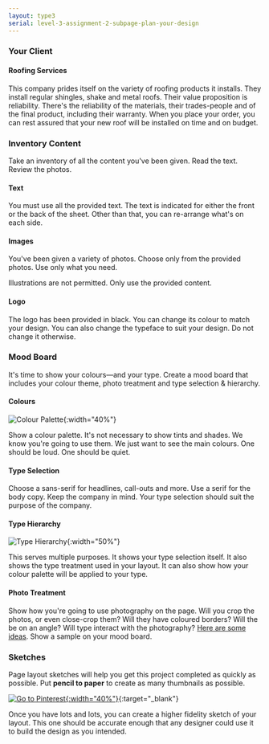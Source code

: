 ```yaml
---
layout: type3
serial: level-3-assignment-2-subpage-plan-your-design
---
```

### Your Client

#### Roofing Services

This company prides itself on the variety of roofing products it installs. They install regular shingles, shake and metal roofs. Their value proposition is reliability. There's the reliability of the materials, their trades-people and of the final product, including their warranty. When you place your order, you can rest assured that your new roof will be installed on time and on budget.

### Inventory Content

Take an inventory of all the content you've been given. Read the text. Review the photos.

#### Text

You must use all the provided text. The text is indicated for either the front or the back of the sheet. Other than that, you can re-arrange what's on each side.

#### Images

You've been given a variety of photos. Choose only from the provided photos. Use only what you need.

Illustrations are not permitted. Only use the provided content.

#### Logo

The logo has been provided in black. You can change its colour to match your design. You can also change the typeface to suit your design. Do not change it otherwise.

### Mood Board

It's time to show your colours—and your type. Create a mood board that includes your colour theme, photo treatment and type selection & hierarchy.

#### Colours

![Colour Palette]({{site.url}}/svg/sell-sheet/colour-palette.svg){:width="40%"}

Show a colour palette. It's not necessary to show tints and shades. We know you're going to use them. We just want to see the main colours. One should be loud. One should be quiet.

#### Type Selection

Choose a sans-serif for headlines, call-outs and more. Use a serif for the body copy. Keep the company in mind. Your type selection should suit the purpose of the company.

#### Type Hierarchy

![Type Hierarchy]({{site.url}}/svg/sell-sheet/hierarchy.svg){:width="50%"}

This serves multiple purposes. It shows your type selection itself. It also shows the type treatment used in your layout. It can also show how your colour palette will be applied to your type.

#### Photo Treatment

Show how you're going to use photography on the page. Will you crop the photos, or even close-crop them? Will they have coloured borders? Will the be on an angle? Will type interact with the photography? <a href="https://dribbble.com/tags/photo_treatment" title="Photo Treatment Ideas" target="_blank" class="external">Here are some ideas</a>. Show a sample on your mood board.

### Sketches

Page layout sketches will help you get this project completed as quickly as possible. Put **pencil to paper** to create as many thumbnails as possible.

[![Go to Pinterest]({{site.url}}/svg/button-pinterest.svg){:width="40%"}](https://pin.it/52a2wfv){:target="_blank"}

Once you have lots and lots, you can create a higher fidelity sketch of your layout. This one should be accurate enough that any designer could use it to build the design as you intended.